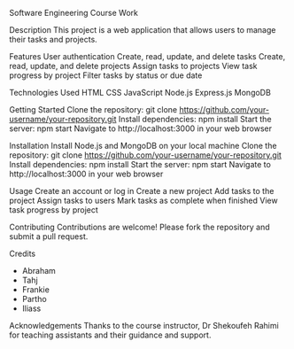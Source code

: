 Software Engineering Course Work

Description
This project is a web application that allows users to manage their tasks and projects.

Features
User authentication
Create, read, update, and delete tasks
Create, read, update, and delete projects
Assign tasks to projects
View task progress by project
Filter tasks by status or due date

Technologies Used
HTML
CSS
JavaScript
Node.js
Express.js
MongoDB

Getting Started
Clone the repository: git clone https://github.com/your-username/your-repository.git
Install dependencies: npm install
Start the server: npm start
Navigate to http://localhost:3000 in your web browser

Installation
Install Node.js and MongoDB on your local machine
Clone the repository: git clone https://github.com/your-username/your-repository.git
Install dependencies: npm install
Start the server: npm start
Navigate to http://localhost:3000 in your web browser

Usage
Create an account or log in
Create a new project
Add tasks to the project
Assign tasks to users
Mark tasks as complete when finished
View task progress by project

Contributing
Contributions are welcome! Please fork the repository and submit a pull request.

Credits
- Abraham 
- Tahj
- Frankie
- Partho
- Iliass

Acknowledgements
Thanks to the course instructor, Dr Shekoufeh Rahimi for teaching assistants and their guidance and support.

